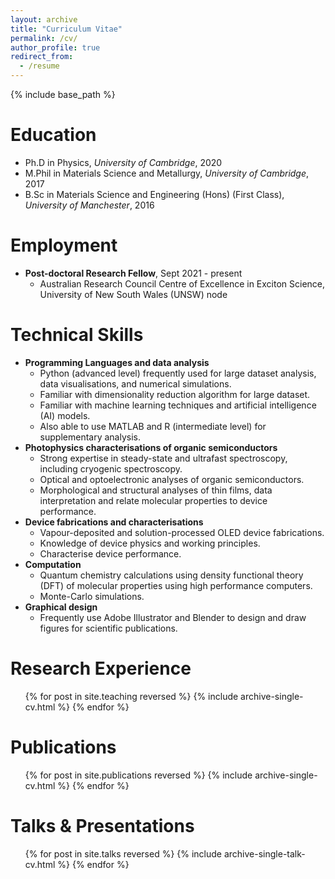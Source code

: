 ```yaml
---
layout: archive
title: "Curriculum Vitae"
permalink: /cv/
author_profile: true
redirect_from:
  - /resume
---
```


{% include base_path %}

Education
======
* Ph.D in Physics, *University of Cambridge*, 2020
* M.Phil in Materials Science and Metallurgy, *University of Cambridge*, 2017
* B.Sc in Materials Science and Engineering (Hons) (First Class), *University of Manchester*, 2016

Employment
======
* **Post-doctoral Research Fellow**, Sept 2021 - present
  * Australian Research Council Centre of Excellence in Exciton Science, University of New South Wales (UNSW) node

Technical Skills
======
* **Programming Languages and data analysis**
  * Python (advanced level) frequently used for large dataset analysis, data visualisations, and numerical simulations.
  * Familiar with dimensionality reduction algorithm for large dataset.
  * Familiar with machine learning techniques and artificial intelligence (AI) models.
  * Also able to use MATLAB and R (intermediate level) for supplementary analysis.
* **Photophysics characterisations of organic semiconductors**
  * Strong expertise in steady-state and ultrafast spectroscopy, including cryogenic spectroscopy.
  * Optical and optoelectronic analyses of organic semiconductors.
  * Morphological and structural analyses of thin films, data interpretation and relate molecular properties to device performance.
* **Device fabrications and characterisations**
  * Vapour-deposited and solution-processed OLED device fabrications.
  * Knowledge of device physics and working principles.
  * Characterise device performance.
* **Computation**
  * Quantum chemistry calculations using density functional theory (DFT) of molecular properties using high performance computers.
  * Monte-Carlo simulations.
* **Graphical design**
  * Frequently use Adobe Illustrator and Blender to design and draw figures for scientific publications.

Research Experience
======
  <ul>{% for post in site.teaching reversed %}
    {% include archive-single-cv.html %}
  {% endfor %}</ul>
  
Publications
======
  <ul>{% for post in site.publications reversed %}
    {% include archive-single-cv.html %}
  {% endfor %}</ul>
  
Talks & Presentations
======
  <ul>{% for post in site.talks reversed %}
    {% include archive-single-talk-cv.html %}
  {% endfor %}</ul>
  
 
<!-- Service and leadership
======
* Currently signed in to 43 different slack teams -->
